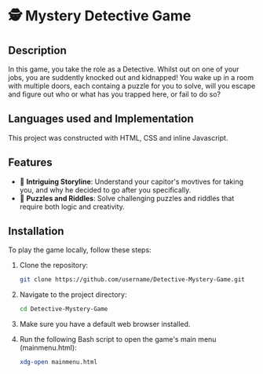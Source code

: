 # 🕵️ Mystery Detective Game

## Description
In this game, you take the role as a Detective. Whilst out on one of your jobs, you are suddently knocked out and kidnapped! You wake up in a room with multiple doors, each containg a puzzle for you to solve, will you escape and 
figure out who or what has you trapped here, or fail to do so?

## Languages used and Implementation
This project was constructed with HTML, CSS and inline Javascript. 

## Features
- 📝 **Intriguing Storyline**: Understand your capitor's movtives for taking you, and why he decided to go after you specifically.
- 🧠 **Puzzles and Riddles**: Solve challenging puzzles and riddles that require both logic and creativity.

## Installation
To play the game locally, follow these steps:

1. Clone the repository:
    ```bash
    git clone https://github.com/username/Detective-Mystery-Game.git
    ```

2. Navigate to the project directory:
    ```bash
    cd Detective-Mystery-Game
    ```

3. Make sure you have a default web browser installed.

4. Run the following Bash script to open the game's main menu (mainmenu.html):
    ```bash
    xdg-open mainmenu.html
    ```

